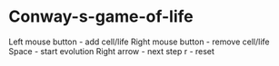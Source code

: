 # Conway-s-game-of-life
Left mouse button - add cell/life
Right mouse button - remove cell/life
Space - start evolution 
Right arrow - next step
r - reset
